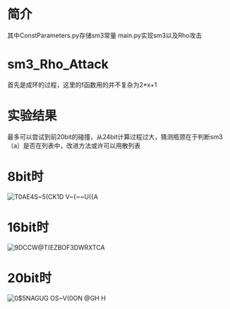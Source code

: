 # 简介
其中ConstParameters.py存储sm3常量 main.py实现sm3以及Rho攻击
# sm3_Rho_Attack
首先是成环的过程，这里的f函数用的并不复杂为2*x+1
# 实验结果
最多可以尝试到前20bit的碰撞，从24bit计算过程过大，猜测瓶颈在于判断sm3（a）是否在列表中，改进方法或许可以用散列表
# 8bit时
![T0AE4S~5(CK1D V~{~~U({A](https://user-images.githubusercontent.com/105531474/179993963-8d4d4d13-2f07-4b8f-8a4b-a424a6a83b1f.png)
# 16bit时
![9DCCW`@T(EZBOF`3DWRXTCA](https://user-images.githubusercontent.com/105531474/179993989-b0357e66-663f-4a77-829b-13990c0b5c7b.png)
# 20bit时
![0$5NAGUG OS~V(0ON @GH H](https://user-images.githubusercontent.com/105531474/179994015-b32906ef-0937-41a2-b1b8-9fc5cd07f152.png)
